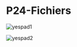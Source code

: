# P24-Fichiers

![yespad1](https://github.com/melbosse/P24-Fichiers/assets/127343358/bb141c66-6757-4ee7-b71c-1ea571a45066)

![yespad2](https://github.com/melbosse/P24-Fichiers/assets/127343358/c65091f6-ddf7-4bb9-983e-38d2fa9dd864)

